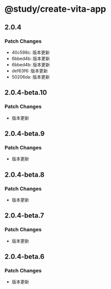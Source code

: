 # @study/create-vita-app

## 2.0.4

### Patch Changes

- 40c598c: 版本更新
- 6bbed4b: 版本更新
- 6bbed4b: 版本更新
- def63f6: 版本更新
- 50206da: 版本更新

## 2.0.4-beta.10

### Patch Changes

- 版本更新

## 2.0.4-beta.9

### Patch Changes

- 版本更新

## 2.0.4-beta.8

### Patch Changes

- 版本更新

## 2.0.4-beta.7

### Patch Changes

- 版本更新

## 2.0.4-beta.6

### Patch Changes

- 版本更新
